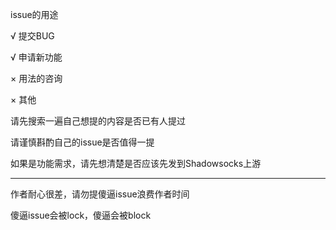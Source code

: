 issue的用途

√ 提交BUG

√ 申请新功能

× 用法的咨询

× 其他

请先搜索一遍自己想提的内容是否已有人提过

请谨慎斟酌自己的issue是否值得一提

如果是功能需求，请先想清楚是否应该先发到Shadowsocks上游

---

作者耐心很差，请勿提傻逼issue浪费作者时间

傻逼issue会被lock，傻逼会被block
